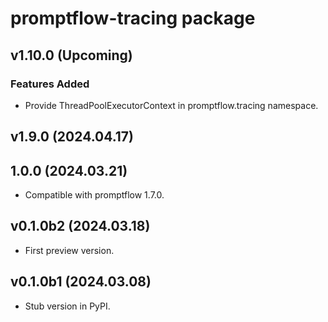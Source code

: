 # promptflow-tracing package

## v1.10.0 (Upcoming)

### Features Added
- Provide ThreadPoolExecutorContext in promptflow.tracing namespace.

## v1.9.0 (2024.04.17)

## 1.0.0 (2024.03.21)

- Compatible with promptflow 1.7.0.

## v0.1.0b2 (2024.03.18)

- First preview version.

## v0.1.0b1 (2024.03.08)

- Stub version in PyPI.
